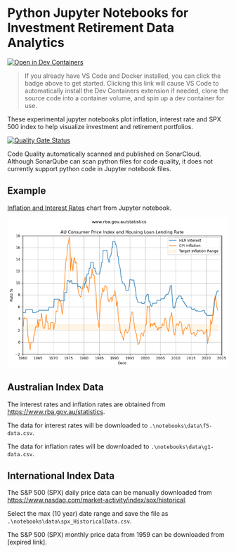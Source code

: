 # Python Jupyter Notebooks for Investment Retirement Data Analytics

[![Open in Dev Containers](https://img.shields.io/static/v1?label=Dev%20Containers&message=Open&color=blue&logo=visualstudiocode)](https://vscode.dev/redirect?url=vscode://ms-vscode-remote.remote-containers/cloneInVolume?url=https://github.com/mikejonestechno/investment-analytics)

> If you already have VS Code and Docker installed, you can click the badge above to get started. Clicking this link will cause VS Code to automatically install the Dev Containers extension if needed, clone the source code into a container volume, and spin up a dev container for use.

These experimental jupyter notebooks plot inflation, interest rate and SPX 500 index to help visualize investment and retirement portfolios.

[![Quality Gate Status](https://sonarcloud.io/api/project_badges/measure?project=mikejonestechno_investment-analytics&metric=alert_status)](https://sonarcloud.io/summary/new_code?id=mikejonestechno_investment-analytics) 

Code Quality automatically scanned and published on SonarCloud. Although SonarQube can scan python files for code quality, it does not currently support python code in Jupyter notebook files.

## Example

[Inflation and Interest Rates](notebooks/finance/inflation-and-interest-rates.ipynb) chart from Jupyter notebook. 

[![Inflation and Interest Rates](inflation-and-interest-rates.png)](notebooks/finance/inflation-and-interest-rates.ipynb)

## Australian Index Data

The interest rates and inflation rates are obtained from https://www.rba.gov.au/statistics.

The data for interest rates will be downloaded to `.\notebooks\data\f5-data.csv`.

The data for inflation rates will be downloaded to `.\notebooks\data\g1-data.csv`.

## International Index Data

The S&P 500 (SPX) daily price data can be manually downloaded from https://www.nasdaq.com/market-activity/index/spx/historical.

Select the max (10 year) date range and save the file as `.\notebooks\data\spx_HistoricalData.csv`.

The S&P 500 (SPX) monthly price data from 1959 can be downloaded from [expired link].

